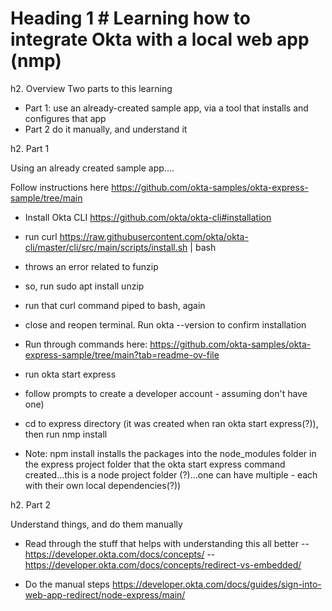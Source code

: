 # Heading 1 # Learning how to integrate Okta with a local web app (nmp)

h2. Overview
Two parts to this learning
- Part 1: use an already-created sample app, via a tool that installs and configures that app
- Part 2 do it manually, and understand it

h2. Part 1

Using an already created sample app....

Follow instructions here https://github.com/okta-samples/okta-express-sample/tree/main

- Install Okta CLI https://github.com/okta/okta-cli#installation
 - run curl https://raw.githubusercontent.com/okta/okta-cli/master/cli/src/main/scripts/install.sh | bash
  - throws an error related to funzip
   - so, run sudo apt install unzip
  - run that curl command piped to bash, again
 - close and reopen terminal.  Run okta --version to confirm installation

- Run through commands here: https://github.com/okta-samples/okta-express-sample/tree/main?tab=readme-ov-file
 - run okta start express
  - follow prompts to create a developer account - assuming don't have one)
  - cd to express directory (it was created when ran okta start express(?)), then run nmp install
   - Note: npm install installs the packages into the node_modules folder in the express project folder that the okta start express command created...this is a node project folder (?)...one can have multiple - each with their own local dependencies(?))

h2. Part 2

Understand things, and do them manually
- Read through the stuff that helps with understanding this all better
-- https://developer.okta.com/docs/concepts/
-- https://developer.okta.com/docs/concepts/redirect-vs-embedded/

- Do the manual steps https://developer.okta.com/docs/guides/sign-into-web-app-redirect/node-express/main/
